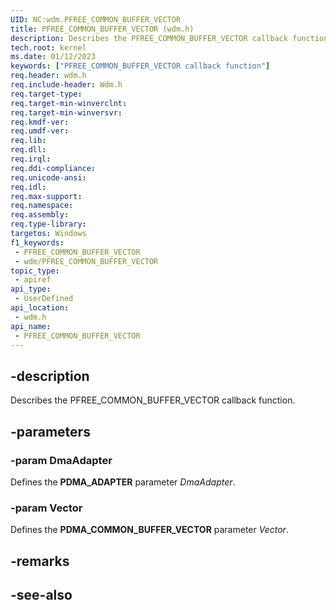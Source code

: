 ```yaml
---
UID: NC:wdm.PFREE_COMMON_BUFFER_VECTOR
title: PFREE_COMMON_BUFFER_VECTOR (wdm.h)
description: Describes the PFREE_COMMON_BUFFER_VECTOR callback function.
tech.root: kernel
ms.date: 01/12/2023
keywords: ["PFREE_COMMON_BUFFER_VECTOR callback function"]
req.header: wdm.h
req.include-header: Wdm.h
req.target-type: 
req.target-min-winverclnt: 
req.target-min-winversvr: 
req.kmdf-ver: 
req.umdf-ver: 
req.lib: 
req.dll: 
req.irql: 
req.ddi-compliance: 
req.unicode-ansi: 
req.idl: 
req.max-support: 
req.namespace: 
req.assembly: 
req.type-library: 
targetos: Windows
f1_keywords:
 - PFREE_COMMON_BUFFER_VECTOR
 - wdm/PFREE_COMMON_BUFFER_VECTOR
topic_type:
 - apiref
api_type:
 - UserDefined
api_location:
 - wdm.h
api_name:
 - PFREE_COMMON_BUFFER_VECTOR
---
```


## -description

Describes the PFREE_COMMON_BUFFER_VECTOR callback function.

## -parameters

### -param DmaAdapter

Defines the **PDMA_ADAPTER** parameter *DmaAdapter*.

### -param Vector

Defines the **PDMA_COMMON_BUFFER_VECTOR** parameter *Vector*.

## -remarks

## -see-also
